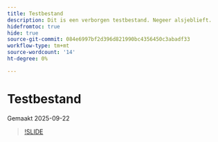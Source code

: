 ```yaml
---
title: Testbestand
description: Dit is een verborgen testbestand. Negeer alsjeblieft.
hidefromtoc: true
hide: true
source-git-commit: 084e6997bf2d396d821990bc4356450c3abadf33
workflow-type: tm+mt
source-wordcount: '14'
ht-degree: 0%

---
```


# Testbestand

Gemaakt 2025-09-22

>[!SLIDE](experimentation-agent-overview)
